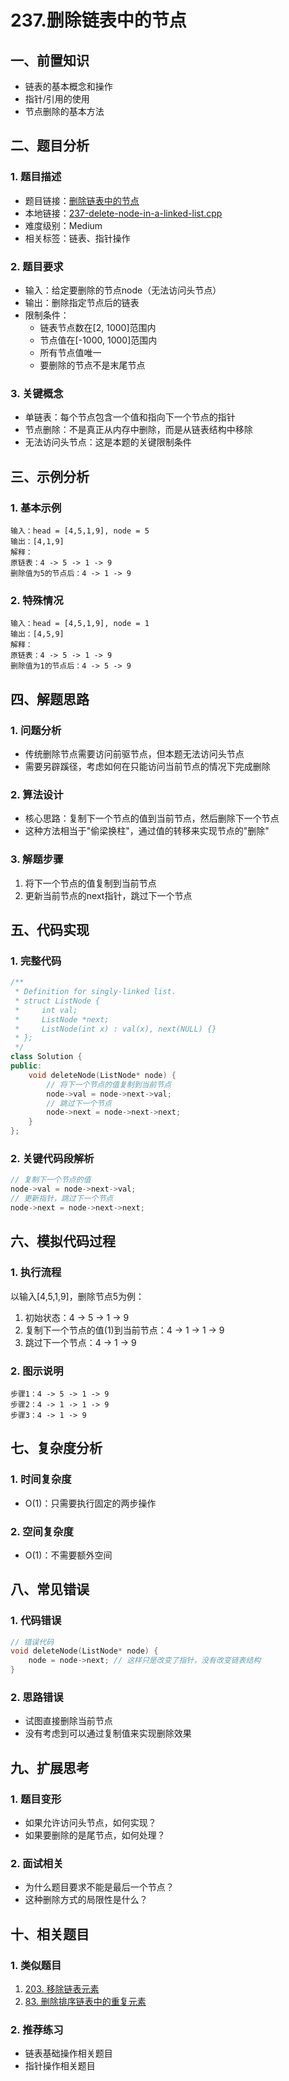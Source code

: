 # 237.删除链表中的节点

## 一、前置知识
- 链表的基本概念和操作
- 指针/引用的使用
- 节点删除的基本方法

## 二、题目分析

### 1. 题目描述
- 题目链接：[删除链表中的节点](https://leetcode.cn/problems/delete-node-in-a-linked-list/description/)
- 本地链接：[237-delete-node-in-a-linked-list.cpp](../Algorithm/LeetCode/All/237-delete-node-in-a-linked-list.cpp)
- 难度级别：Medium
- 相关标签：链表、指针操作

### 2. 题目要求
- 输入：给定要删除的节点node（无法访问头节点）
- 输出：删除指定节点后的链表
- 限制条件：
  - 链表节点数在[2, 1000]范围内
  - 节点值在[-1000, 1000]范围内
  - 所有节点值唯一
  - 要删除的节点不是末尾节点

### 3. 关键概念
- 单链表：每个节点包含一个值和指向下一个节点的指针
- 节点删除：不是真正从内存中删除，而是从链表结构中移除
- 无法访问头节点：这是本题的关键限制条件

## 三、示例分析

### 1. 基本示例
```
输入：head = [4,5,1,9], node = 5
输出：[4,1,9]
解释：
原链表：4 -> 5 -> 1 -> 9
删除值为5的节点后：4 -> 1 -> 9
```

### 2. 特殊情况
```
输入：head = [4,5,1,9], node = 1
输出：[4,5,9]
解释：
原链表：4 -> 5 -> 1 -> 9
删除值为1的节点后：4 -> 5 -> 9
```

## 四、解题思路

### 1. 问题分析
- 传统删除节点需要访问前驱节点，但本题无法访问头节点
- 需要另辟蹊径，考虑如何在只能访问当前节点的情况下完成删除

### 2. 算法设计
- 核心思路：复制下一个节点的值到当前节点，然后删除下一个节点
- 这种方法相当于"偷梁换柱"，通过值的转移来实现节点的"删除"

### 3. 解题步骤
1. 将下一个节点的值复制到当前节点
2. 更新当前节点的next指针，跳过下一个节点

## 五、代码实现

### 1. 完整代码
```cpp
/**
 * Definition for singly-linked list.
 * struct ListNode {
 *     int val;
 *     ListNode *next;
 *     ListNode(int x) : val(x), next(NULL) {}
 * };
 */
class Solution {
public:
    void deleteNode(ListNode* node) {
        // 将下一个节点的值复制到当前节点
        node->val = node->next->val;
        // 跳过下一个节点
        node->next = node->next->next;
    }
};
```

### 2. 关键代码段解析
```cpp
// 复制下一个节点的值
node->val = node->next->val;
// 更新指针，跳过下一个节点
node->next = node->next->next;
```

## 六、模拟代码过程

### 1. 执行流程
以输入[4,5,1,9]，删除节点5为例：
1. 初始状态：4 -> 5 -> 1 -> 9
2. 复制下一个节点的值(1)到当前节点：4 -> 1 -> 1 -> 9
3. 跳过下一个节点：4 -> 1 -> 9

### 2. 图示说明
```
步骤1：4 -> 5 -> 1 -> 9
步骤2：4 -> 1 -> 1 -> 9
步骤3：4 -> 1 -> 9
```

## 七、复杂度分析

### 1. 时间复杂度
- O(1)：只需要执行固定的两步操作

### 2. 空间复杂度
- O(1)：不需要额外空间

## 八、常见错误

### 1. 代码错误
```cpp
// 错误代码
void deleteNode(ListNode* node) {
    node = node->next; // 这样只是改变了指针，没有改变链表结构
}
```

### 2. 思路错误
- 试图直接删除当前节点
- 没有考虑到可以通过复制值来实现删除效果

## 九、扩展思考

### 1. 题目变形
- 如果允许访问头节点，如何实现？
- 如果要删除的是尾节点，如何处理？

### 2. 面试相关
- 为什么题目要求不能是最后一个节点？
- 这种删除方式的局限性是什么？

## 十、相关题目

### 1. 类似题目
1. [203. 移除链表元素](https://leetcode.cn/problems/remove-linked-list-elements/)
2. [83. 删除排序链表中的重复元素](https://leetcode.cn/problems/remove-duplicates-from-sorted-list/)

### 2. 推荐练习
- 链表基础操作相关题目
- 指针操作相关题目
